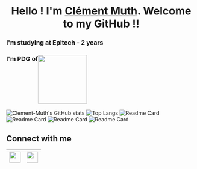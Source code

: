 <h1 align="center">Hello ! I'm <a href="https://www.linkedin.com/in/clement-muth/">Clément Muth</a>. Welcome to my GitHub !!</h1>

<h3>I'm studying at Epitech - 2 years</h3>
<h3 style="display: flex">I'm PDG of <a href="https://azinove.com"><img style="display: flex; margin: auto" src="https://drive.google.com/uc?id=1i-H8YnMtZEN7AWyflEDHP84No5SGpmIL" width="130px"/></a></h3>

![Clement-Muth's GitHub stats](https://github-readme-stats.vercel.app/api?username=Clement-Muth&show_icons=true&theme=radical)
![Top Langs](https://github-readme-stats.vercel.app/api/top-langs/?username=Clement-Muth&layout=compact&show_icons=true&theme=radical)
![Readme Card](https://github-readme-stats.vercel.app/api/pin/?username=Clement-Muth&repo=clibrary&show_icons=true&theme=radical)
![Readme Card](https://github-readme-stats.vercel.app/api/pin/?username=Clement-Muth&repo=CPE_corewar_2019&show_icons=true&theme=radical)
![Readme Card](https://github-readme-stats.vercel.app/api/pin/?username=Clement-Muth&repo=MUL_my_world_2019&show_icons=true&theme=radical)
![Readme Card](https://github-readme-stats.vercel.app/api/pin/?username=Clement-Muth&repo=my_rpg_2019&show_icons=true&theme=radical)

## Connect with me

|<a href="https://www.linkedin.com/in/clement-muth/"><img style="display: flex; margin: auto" src="https://upload.wikimedia.org/wikipedia/commons/thumb/c/ca/LinkedIn_logo_initials.png/768px-LinkedIn_logo_initials.png" width="30px"/></a>|<a href="https://discord.com/channels/480822766401093692"><img style="display: flex; margin: auto" src="https://japaniste.fr/wp-content/uploads/2019/12/discord-logo-png-transparent.png" width="30px"/></a>|
|----|----|
